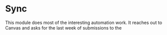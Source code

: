 # Sync

This module does most of the interesting automation work. It reaches out to
Canvas and asks for the last week of submissions to the
